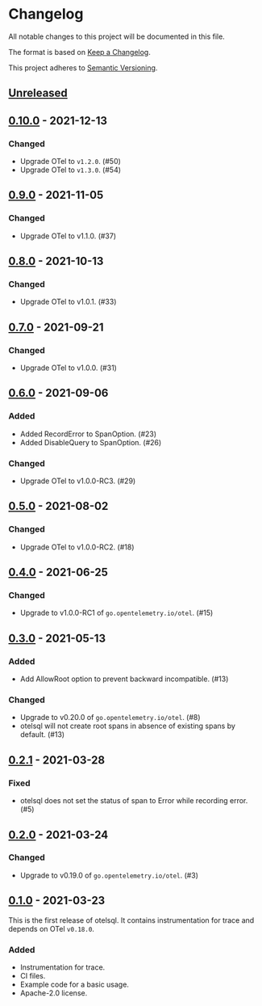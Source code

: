 # Changelog

All notable changes to this project will be documented in this file.

The format is based on [Keep a Changelog](https://keepachangelog.com/en/1.0.0/).

This project adheres to [Semantic Versioning](https://semver.org/spec/v2.0.0.html).

## [Unreleased]

## [0.10.0] - 2021-12-13

### Changed

- Upgrade OTel to `v1.2.0`. (#50)
- Upgrade OTel to `v1.3.0`. (#54)

## [0.9.0] - 2021-11-05

### Changed

- Upgrade OTel to v1.1.0. (#37)

## [0.8.0] - 2021-10-13

### Changed

- Upgrade OTel to v1.0.1. (#33)

## [0.7.0] - 2021-09-21

### Changed

- Upgrade OTel to v1.0.0. (#31)

## [0.6.0] - 2021-09-06

### Added

- Added RecordError to SpanOption. (#23)
- Added DisableQuery to SpanOption. (#26)

### Changed

- Upgrade OTel to v1.0.0-RC3. (#29)

## [0.5.0] - 2021-08-02

### Changed

- Upgrade OTel to v1.0.0-RC2. (#18)

## [0.4.0] - 2021-06-25

### Changed

- Upgrade to v1.0.0-RC1 of `go.opentelemetry.io/otel`. (#15)

## [0.3.0] - 2021-05-13

### Added

- Add AllowRoot option to prevent backward incompatible. (#13)

### Changed

- Upgrade to v0.20.0 of `go.opentelemetry.io/otel`. (#8)
- otelsql will not create root spans in absence of existing spans by default. (#13)

## [0.2.1] - 2021-03-28

### Fixed

- otelsql does not set the status of span to Error while recording error. (#5)

## [0.2.0] - 2021-03-24

### Changed

- Upgrade to v0.19.0 of `go.opentelemetry.io/otel`. (#3)

## [0.1.0] - 2021-03-23

This is the first release of otelsql.
It contains instrumentation for trace and depends on OTel `v0.18.0`.

### Added

- Instrumentation for trace.
- CI files.
- Example code for a basic usage.
- Apache-2.0 license.

[Unreleased]: https://github.com/XSAM/otelsql/compare/v0.10.0...HEAD
[0.10.0]: https://github.com/XSAM/otelsql/releases/tag/v0.10.0
[0.9.0]: https://github.com/XSAM/otelsql/releases/tag/v0.9.0
[0.8.0]: https://github.com/XSAM/otelsql/releases/tag/v0.8.0
[0.7.0]: https://github.com/XSAM/otelsql/releases/tag/v0.7.0
[0.6.0]: https://github.com/XSAM/otelsql/releases/tag/v0.6.0
[0.5.0]: https://github.com/XSAM/otelsql/releases/tag/v0.5.0
[0.4.0]: https://github.com/XSAM/otelsql/releases/tag/v0.4.0
[0.3.0]: https://github.com/XSAM/otelsql/releases/tag/v0.3.0
[0.2.1]: https://github.com/XSAM/otelsql/releases/tag/v0.2.1
[0.2.0]: https://github.com/XSAM/otelsql/releases/tag/v0.2.0
[0.1.0]: https://github.com/XSAM/otelsql/releases/tag/v0.1.0
